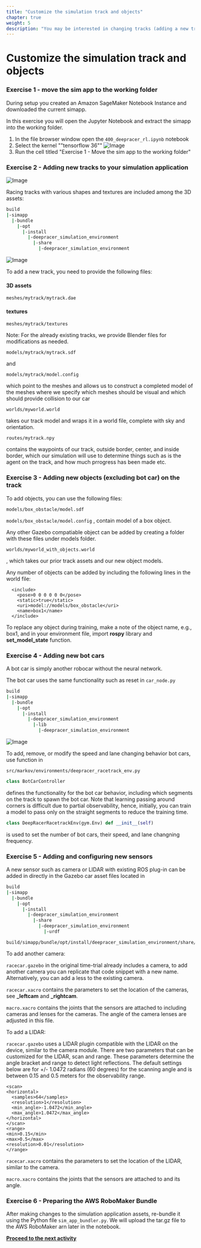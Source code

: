 ```yaml
---
title: "Customize the simulation track and objects"
chapter: true
weight: 5
description: "You may be interested in changing tracks (adding a new track, or editing an existing one), adding objects to your track, or adding bot cars to train against."
---
```

# Customize the simulation track and objects

### Exercise 1 - move the sim app to the working folder

During setup you created an Amazon SageMaker Notebook Instance and downloaded the current simapp.

In this exercise you will open the Jupyter Notebook and extract the simapp into the working folder.

1. In the file browser window open the `400_deepracer_rl.ipynb` notebook
2. Select the kernel ""tensorflow 36""
![Image](/images/400workshop/selectkernal.png)
3. Run the cell titled "Exercise 1 - Move the sim app to the working folder"

### Exercise 2 - Adding new tracks to your simulation application

![Image](/images/400workshop/Changetracks.png)

Racing tracks with various shapes and textures are included among the 3D assets: 

```bash
build
|-simapp
  |-bundle
    |-opt
      |-install
        |-deepracer_simulation_environment
          |-share
            |-deepracer_simulation_environment
```

![Image](/images/400workshop/jupyterlabstartfilesystem.png)

To add a new track, you need to provide the following files:

#### 3D assets
`
meshes/mytrack/mytrack.dae
`
#### textures
`
meshes/mytrack/textures
`

Note: For the already existing tracks, we provide Blender files for modifications as needed.

`
models/mytrack/mytrack.sdf
`

and 

`
models/mytrack/model.config
`

which point to the meshes and allows us to construct a completed model of the meshes where we specify which meshes should be visual and which should provide collision to our car

`
worlds/myworld.world
`

takes our track model and wraps it in a world file, complete with sky and orientation.

`
routes/mytrack.npy
`

contains the waypoints of our track, outside border, center, and inside border, which our simulation will use to determine things such as is the agent on the track, and how much prrogress has been made etc.

### Exercise 3 - Adding new objects (excluding bot car) on the track

To add objects, you can use the following files:

`
models/box_obstacle/model.sdf 
`

`
models/box_obstacle/model.config
`
, contain model of a box object. 

Any other Gazebo compatiable object can be added by creating a folder with these files under models folder.

`
worlds/myworld_with_objects.world
`

, which takes our prior track assets and our new object models. 


Any number of objects can be added by including the following lines in the world file:
```
  <include>
    <pose>0 0 0 0 0 0</pose>
    <static>true</static>
    <uri>model://models/box_obstacle</uri>
    <name>box1</name>
  </include>
```
To replace any object during training, make a note of the object name, e.g., box1, and in your environment file, import **rospy** library and **set_model_state** function.

### Exercise 4 - Adding new bot cars

A bot car is simply another robocar without the neural network.

The bot car uses the same functionality such as reset in `car_node.py`

```bash
build
|-simapp
  |-bundle
    |-opt
      |-install
        |-deepracer_simulation_environment
          |-lib
            |-deepracer_simulation_environment
```
![Image](/images/400workshop/car_node.png)

To add, remove, or modify the speed and lane changing behavior bot cars, use function in 

`src/markov/environments/deepracer_racetrack_env.py`


```python
class BotCarController 
```
defines the functionality for the bot car behavior, including which segments on the track to spawn the bot car. Note that learning passing around corners is difficult due to partial observability, hence, initially, you can train a model to pass only on the straight segments to reduce the training time.
```python
class DeepRacerRacetrackEnv(gym.Env) def __init__(self)
``` 
is used to set the number of bot cars, their speed, and lane changning frequency.

### Exercise 5 - Adding and configuring new sensors

A new sensor such as camera or LIDAR with existing ROS plug-in can be added in directly in the Gazebo car asset files located in 

```bash
build
|-simapp
  |-bundle
    |-opt
      |-install
        |-deepracer_simulation_environment
          |-share
            |-deepracer_simulation_environment
              |-urdf
```
```
build/simapp/bundle/opt/install/deepracer_simulation_environment/share/deepracer_simulation_environment/urdf/
```

To add another camera:

`racecar.gazebo` in the original time-trial already includes a camera, to add another camera you can replicate that code snippet with a new name. Alternatively, you can add a less to the existing camera.

`racecar.xacro` contains the parameters to set the location of the cameras, see **_leftcam** and **_rightcam**.

`macro.xacro` contains the joints that the sensors are attached to including cameras and lenses for the cameras. The angle of the camera lenses are adjusted in this file.

To add a LIDAR:

`racecar.gazebo` uses a LIDAR plugin compatible with the LIDAR on the device, similar to the camera module. There are two parameters that can be customized for the LIDAR, scan and range. These parameters determine the angle bracket and range to detect light reflections. 
The default settings below are for +/- 1.0472 radians (60 degrees) for the scanning angle and is between 0.15 and 0.5 meters for the observability range.
````
<scan>
<horizontal>
  <samples>64</samples>
  <resolution>1</resolution>
  <min_angle>-1.0472</min_angle>
  <max_angle>1.0472</max_angle>
</horizontal>
</scan>
<range>
<min>0.15</min>
<max>0.5</max>
<resolution>0.01</resolution>
</range>
````
`racecar.xacro` contains the parameters to set the location of the LIDAR, similar to the camera.

`macro.xacro` contains the joints that the sensors are attached to and its angle.

### Exercise 6 - Preparing the AWS RoboMaker Bundle

After making changes to the simulation application assets, re-bundle it using the Python file `sim_app_bundler.py`. We will upload the tar.gz file to the AWS RoboMaker arn later in the notebook.

**[Proceed to the next activity](../cyclopstostereo/)**
